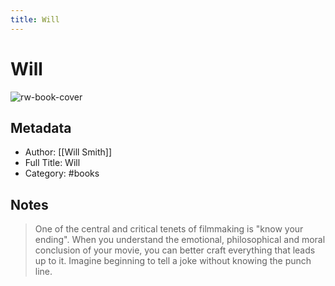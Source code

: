 ```yaml
---
title: Will
---
```

# Will

![rw-book-cover](https://img1.od-cdn.com/ImageType-100/1523-1/{35B34A4C-7E94-4410-894D-9782B0B57A13}Img100.jpg)

## Metadata
- Author: [[Will Smith]]
- Full Title: Will
- Category: #books

## Notes
> One of the central and critical tenets of filmmaking is "know your ending". When you understand the emotional, philosophical and moral conclusion of your movie, you can better craft everything that leads up to it. Imagine beginning to tell a joke without knowing the punch line.

